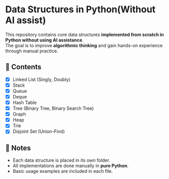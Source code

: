 # Data Structures in Python(Without AI assist)

This repository contains core data structures **implemented from scratch in Python without using AI assistance**.  
The goal is to improve **algorithmic thinking** and gain hands-on experience through manual practice.

## 📁 Contents

- [x] Linked List (Singly, Doubly)
- [x] Stack
- [x] Queue
- [x] Deque
- [x] Hash Table
- [x] Tree (Binary Tree, Binary Search Tree)
- [x] Graph
- [x] Heap
- [x] Trie
- [x] Disjoint Set (Union-Find)

## 📝 Notes

- Each data structure is placed in its own folder.
- All implementations are done manually in **pure Python**.
- Basic usage examples are included in each file.
